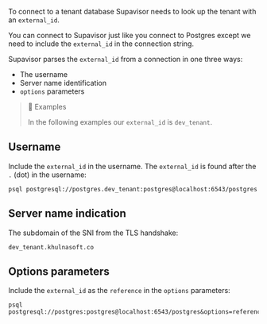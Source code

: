 To connect to a tenant database Supavisor needs to look up the tenant with an
`external_id`.

You can connect to Supavisor just like you connect to Postgres except we need to
include the `external_id` in the connection string.

Supavisor parses the `external_id` from a connection in one three ways:

- The username
- Server name identification
- `options` parameters

> 📘 Examples
>
> In the following examples our `external_id` is `dev_tenant`.

## Username

Include the `external_id` in the username. The `external_id` is found after
the `.` (dot) in the username:

```
psql postgresql://postgres.dev_tenant:postgres@localhost:6543/postgres
```

## Server name indication

The subdomain of the SNI from the TLS handshake:

```
dev_tenant.khulnasoft.co
```

## Options parameters

Include the `external_id` as the `reference` in the `options` parameters:

```
psql postgresql://postgres:postgres@localhost:6543/postgres&options=reference%3Ddev_tenant
```
